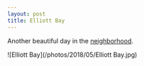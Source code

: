 ```yaml
---
layout: post
title: Elliott Bay
---
```


Another beautiful day in the [neighborhood](http://focusfeatures.com/wont-you-be-my-neighbor/).

![Elliott Bay](/photos/2018/05/Elliott Bay.jpg)